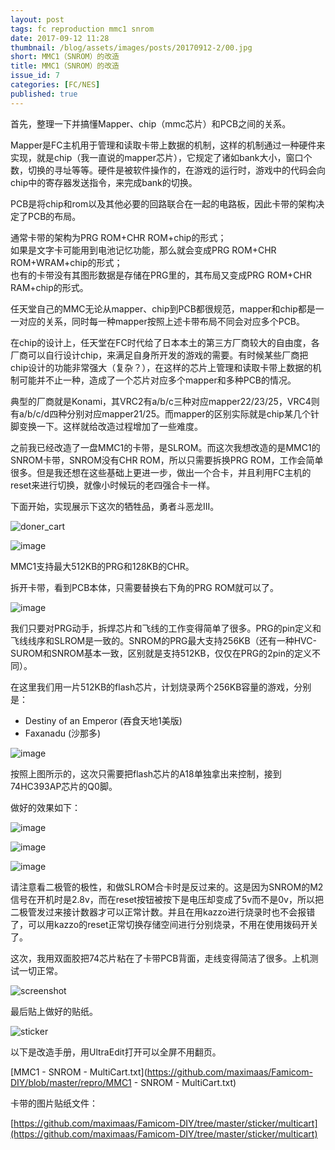 ```yaml
---
layout: post
tags: fc reproduction mmc1 snrom
date: 2017-09-12 11:28
thumbnail: /blog/assets/images/posts/20170912-2/00.jpg
short: MMC1（SNROM）的改造
title: MMC1（SNROM）的改造
issue_id: 7
categories: [FC/NES]
published: true
---
```


首先，整理一下并搞懂Mapper、chip（mmc芯片）和PCB之间的关系。

Mapper是FC主机用于管理和读取卡带上数据的机制，这样的机制通过一种硬件来实现，就是chip（我一直说的mapper芯片），它规定了诸如bank大小，窗口个数，切换的寻址等等。硬件是被软件操作的，在游戏的运行时，游戏中的代码会向chip中的寄存器发送指令，来完成bank的切换。

<!--more-->

PCB是将chip和rom以及其他必要的回路联合在一起的电路板，因此卡带的架构决定了PCB的布局。

通常卡带的架构为PRG ROM+CHR ROM+chip的形式；<br/>
如果是文字卡可能用到电池记忆功能，那么就会变成PRG ROM+CHR ROM+WRAM+chip的形式；<br/>
也有的卡带没有其图形数据是存储在PRG里的，其布局又变成PRG ROM+CHR RAM+chip的形式。

任天堂自己的MMC无论从mapper、chip到PCB都很规范，mapper和chip都是一一对应的关系，同时每一种mapper按照上述卡带布局不同会对应多个PCB。

在chip的设计上，任天堂在FC时代给了日本本土的第三方厂商较大的自由度，各厂商可以自行设计chip，来满足自身所开发的游戏的需要。有时候某些厂商把chip设计的功能非常强大（复杂？），在这样的芯片上管理和读取卡带上数据的机制可能并不止一种，造成了一个芯片对应多个mapper和多种PCB的情况。

典型的厂商就是Konami，其VRC2有a/b/c三种对应mapper22/23/25，VRC4则有a/b/c/d四种分别对应mapper21/25。而mapper的区别实际就是chip某几个针脚变换一下。这样就给改造过程增加了一些难度。

之前我已经改造了一盘MMC1的卡带，是SLROM。而这次我想改造的是MMC1的SNROM卡带，SNROM没有CHR ROM，所以只需要拆换PRG ROM，工作会简单很多。但是我还想在这些基础上更进一步，做出一个合卡，并且利用FC主机的reset来进行切换，就像小时候玩的老四强合卡一样。

下面开始，实现展示下这次的牺牲品，勇者斗恶龙III。

![doner_cart](/blog/assets/images/posts/20170912-2/01.jpg)

![image](/blog/assets/images/posts/20170912-2/02.jpg)

MMC1支持最大512KB的PRG和128KB的CHR。

拆开卡带，看到PCB本体，只需要替换右下角的PRG ROM就可以了。

![image](/blog/assets/images/posts/20170912-2/03.jpg)

我们只要对PRG动手，拆焊芯片和飞线的工作变得简单了很多。PRG的pin定义和飞线线序和SLROM是一致的。SNROM的PRG最大支持256KB（还有一种HVC-SUROM和SNROM基本一致，区别就是支持512KB，仅仅在PRG的2pin的定义不同）。

在这里我们用一片512KB的flash芯片，计划烧录两个256KB容量的游戏，分别是：

*   Destiny of an Emperor (吞食天地1美版)
*   Faxanadu (沙那多) 

![image](/blog/assets/images/posts/20170912-2/04.png)

按照上图所示的，这次只需要把flash芯片的A18单独拿出来控制，接到74HC393AP芯片的Q0脚。

做好的效果如下：

![image](/blog/assets/images/posts/20170912-2/05.jpg)

![image](/blog/assets/images/posts/20170912-2/06.jpg)

![image](/blog/assets/images/posts/20170912-2/07.jpg)

请注意看二极管的极性，和做SLROM合卡时是反过来的。这是因为SNROM的M2信号在开机时是2.8v，而在reset按钮被按下是电压却变成了5v而不是0v，所以把二极管发过来接计数器才可以正常计数。并且在用kazzo进行烧录时也不会报错了，可以用kazzo的reset正常切换存储空间进行分别烧录，不用在使用拨码开关了。

这次，我用双面胶把74芯片粘在了卡带PCB背面，走线变得简洁了很多。上机测试一切正常。

![screenshot](/blog/assets/images/posts/20170912-2/08.jpg)

最后贴上做好的贴纸。

![sticker](/blog/assets/images/posts/20170912-2/09.jpg)

以下是改造手册，用UltraEdit打开可以全屏不用翻页。

[MMC1 - SNROM - MultiCart.txt](https://github.com/maximaas/Famicom-DIY/blob/master/repro/MMC1 - SNROM - MultiCart.txt)

卡带的图片贴纸文件：

[https://github.com/maximaas/Famicom-DIY/tree/master/sticker/multicart](https://github.com/maximaas/Famicom-DIY/tree/master/sticker/multicart)

